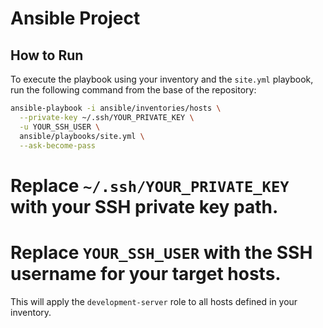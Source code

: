 # Ansible Project

## How to Run

To execute the playbook using your inventory and the `site.yml` playbook, run the following command from the base of the repository:

```sh
ansible-playbook -i ansible/inventories/hosts \
  --private-key ~/.ssh/YOUR_PRIVATE_KEY \
  -u YOUR_SSH_USER \
  ansible/playbooks/site.yml \
  --ask-become-pass
```

# Replace `~/.ssh/YOUR_PRIVATE_KEY` with your SSH private key path.
# Replace `YOUR_SSH_USER` with the SSH username for your target hosts.

This will apply the `development-server` role to all hosts defined in your inventory.

